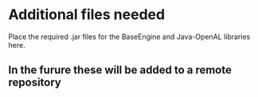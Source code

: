 # Additional files needed
Place the required .jar files for the BaseEngine and Java-OpenAL libraries here.

## In the furure these will be added to a remote repository
 
